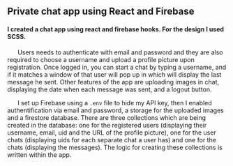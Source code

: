 ## Private chat app using React and Firebase
#### I created a chat app using react and firebase hooks. For the design I used SCSS.

&nbsp;&nbsp;&nbsp;&nbsp;&nbsp;&nbsp;Users needs to authenticate with email and password and they are also required to choose a username and upload a profile picture upon registration. Once logged in, you can start a chat by typing a username, and if it matches a window of that user will pop up in which will display the last message he sent. Other features of the app are
uploading images in chat, displaying the date when each message was sent, and a logout button.

&nbsp;&nbsp;&nbsp;&nbsp;&nbsp;&nbsp;I set up Firebase using a ``.env`` file to hide my API key, then I enabled authentification via email and password, a storage for the uploaded images and a firestore database. There are three collections which are being created in the database: one for the registered users (displaying their username, email, uid and the URL of the profile picture), one for the user chats (displaying uids for each separate chat a user has) and one for the chats (displaying the messages). The logic for creating these collections is written within the app.

